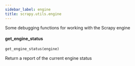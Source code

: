 ```yaml
---
sidebar_label: engine
title: scrapy.utils.engine
---
```


Some debugging functions for working with the Scrapy engine

#### get\_engine\_status

```python
get_engine_status(engine)
```

Return a report of the current engine status

